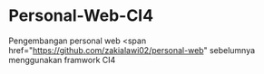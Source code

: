 # Personal-Web-CI4
 Pengembangan personal web <span href="https://github.com/zakialawi02/personal-web" sebelumnya</span> menggunakan framwork CI4
